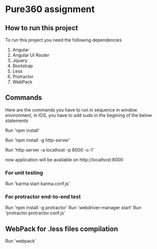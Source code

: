 # Pure360 assignment

## How to run this project
To run this project you need the following dependencies

1) Angular
2) Angular UI Router
3) Jquery
4) Bootstrap
5) Less
6) Protractor
7) WebPack

## Commands
Here are the commands you have to run in sequence in window environment, in IOS, you have to add sudo in the begining of the below statements

Run 'npm install'

Run 'npm install -g http-server'

Run 'http-server -a localhost -p 8000 -c-1'

now application will be available on http://localhost:8000

### For unit testing
Run 'karma start karma.conf.js'

### For protractor end-to-end test
Run 'npm install -g protractor'
Run 'webdriver-manager start'
Run 'protractor protractor.conf.js'

## WebPack for .less files compilation
Run 'webpack' 
